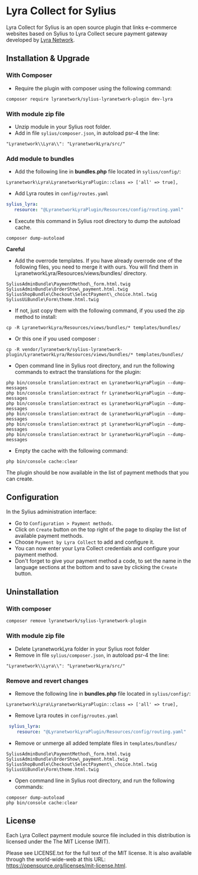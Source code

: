 # Lyra Collect for Sylius

Lyra Collect for Sylius is an open source plugin that links e-commerce websites based on Sylius to Lyra Collect secure payment gateway developed by [Lyra Network](https://www.lyra.com/).

## Installation & Upgrade

### With Composer
- Require the plugin with composer using the following command:

```
composer require lyranetwork/sylius-lyranetwork-plugin dev-lyra
```
### With module zip file
- Unzip module in your Sylius root folder.
- Add in file `sylius/composer.json`, in autoload psr-4 the line:

```
"Lyranetwork\\Lyra\\": "LyranetworkLyra/src/"
```

### Add module to bundles
- Add the following line in  __bundles.php__  file located in `sylius/config/`:

```
Lyranetwork\Lyra\LyranetworkLyraPlugin::class => ['all' => true],
```

- Add Lyra routes in `config/routes.yaml`

 ```yaml
 sylius_lyra:
    resource: "@LyranetworkLyraPlugin/Resources/config/routing.yaml"
 ```

- Execute this command in Sylius root directory to dump the autoload cache.

```
composer dump-autoload
```

**Careful**

- Add the overrode templates. If you have already overrode one of the following files, you need to merge it with ours. You will find them in LyranetworkLyra/Resources/views/bundles/ directory.

```
SyliusAdminBundle\PaymentMethod\_form.html.twig
SyliusAdminBundle\OrderShow\_payment.html.twig
SyliusShopBundle\Checkout\SelectPayment\_choice.html.twig
SyliusUiBundle\Form\theme.html.twig
```
- If not, just copy them with the following command, if you used the zip method to install:

```
cp -R LyranetworkLyra/Resources/views/bundles/* templates/bundles/
```
- Or this one if you used composer :

```
cp -R vendor/lyranetwork/sylius-lyranetwork-plugin/LyranetworkLyra/Resources/views/bundles/* templates/bundles/
```


- Open command line in Sylius root directory, and run the following commands to extract the translations for the plugin:

```
php bin/console translation:extract en LyranetworkLyraPlugin --dump-messages
php bin/console translation:extract fr LyranetworkLyraPlugin --dump-messages
php bin/console translation:extract es LyranetworkLyraPlugin --dump-messages
php bin/console translation:extract de LyranetworkLyraPlugin --dump-messages
php bin/console translation:extract pt LyranetworkLyraPlugin --dump-messages
php bin/console translation:extract br LyranetworkLyraPlugin --dump-messages
```

- Empty the cache with the following command:

```
php bin/console cache:clear
```

The plugin should be now available in the list of payment methods that you can create.

## Configuration
In the Sylius administration interface:
- Go to `Configuration > Payment methods`.
- Click on `Create` button on the top right of the page to display the list of available payment methods.
- Choose `Payment by Lyra Collect` to add and configure it.
- You can now enter your Lyra Collect credentials and configure your payment method. 
- Don't forget to give your payment method a code, to set the name in the language sections at the bottom and to save by clicking the `Create` button.

## Uninstallation

### With composer
```
composer remove lyranetwork/sylius-lyranetwork-plugin
```

### With module zip file
- Delete LyranetworkLyra folder in your Sylius root folder
- Remove in file `sylius/composer.json`, in autoload psr-4 the line:

```
"Lyranetwork\\Lyra\\": "LyranetworkLyra/src/"
```

### Remove and revert changes
- Remove the following line in  __bundles.php__  file located in `sylius/config/`:

```
Lyranetwork\Lyra\LyranetworkLyraPlugin::class => ['all' => true],
```

- Remove Lyra routes in `config/routes.yaml`

```yaml
 sylius_lyra:
    resource: "@LyranetworkLyraPlugin/Resources/config/routing.yaml"
```

- Remove or unmerge all added template files in `templates/bundles/`

```
SyliusAdminBundle\PaymentMethod\_form.html.twig
SyliusAdminBundle\OrderShow\_payment.html.twig
SyliusShopBundle\Checkout\SelectPayment\_choice.html.twig
SyliusUiBundle\Form\theme.html.twig
```

- Open command line in Sylius root directory, and run the following commands:

```
composer dump-autoload
php bin/console cache:clear
```
## License

Each Lyra Collect payment module source file included in this distribution is licensed under the The MIT License (MIT).

Please see LICENSE.txt for the full text of the MIT license. It is also available through the world-wide-web at this URL: https://opensource.org/licenses/mit-license.html.